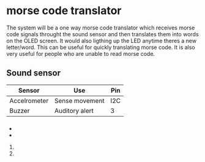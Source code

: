 # morse code translator

The system will be a one way morse code translator which receives morse code signals throught the sound sensor and
then translates them into words on the OLED screen. It would also ligthing up the LED anytime theres a new letter/word.
This can be useful for quickly translating morse code. It is also very useful for people who are unable to read morse code.

## Sound sensor

| Sensor | Use | Pin |
| --- | --- | --- |
| Accelrometer | Sense movement | I2C |
| Buzzer | Auditory alert | 3 |

###

-
-

1.
2.